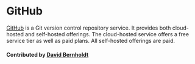 # GitHub

[GitHub](https://github.com) is a Git version control repository service.  It provides both cloud-hosted and self-hosted offerings.  The cloud-hosted service offers a free service tier as well as paid plans.  All self-hosted offerings are paid.

#### Contributed by [David Bernholdt](http://github.com/bernhold "David Bernholdt")

<!---
Publish: yes
Categories: development
Topics: version control, revision control
Tags: service, tool
Level: 2
Prerequisites: defaults
Aggregate: none
--->
